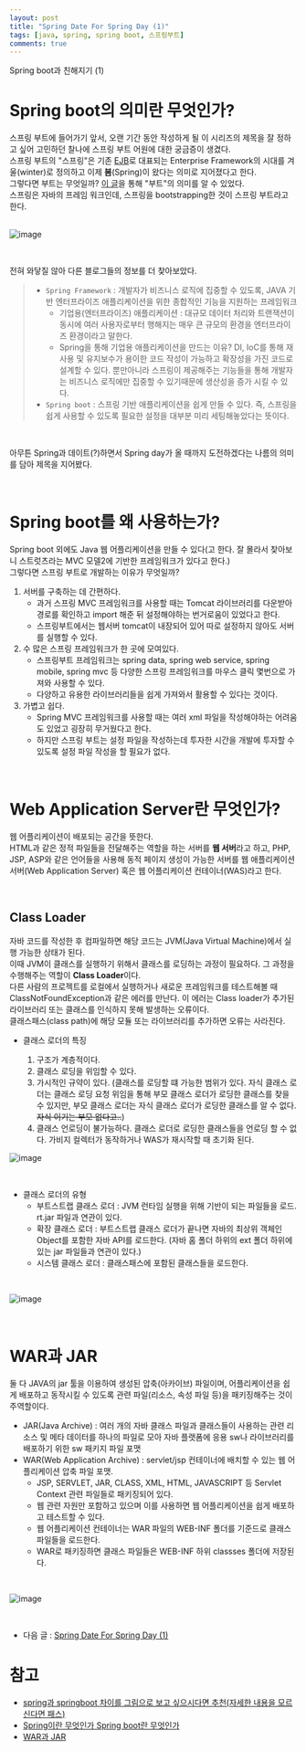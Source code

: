 ```yaml
---
layout: post
title: "Spring Date For Spring Day (1)"
tags: [java, spring, spring boot, 스프링부트]
comments: true
---
```


Spring boot과 친해지기 (1)

# Spring boot의 의미란 무엇인가?

스프링 부트에 들어가기 앞서, 오랜 기간 동안 작성하게 될 이 시리즈의 제목을 잘 정하고 싶어 고민하던 찰나에 스프링 부트 어원에 대한 궁금증이 생겼다.<br>
스프링 부트의 "스프링"은 기존 [EJB](https://ko.wikipedia.org/wiki/%EC%97%94%ED%84%B0%ED%94%84%EB%9D%BC%EC%9D%B4%EC%A6%88_%EC%9E%90%EB%B0%94%EB%B9%88%EC%A6%88)로 대표되는 Enterprise Framework의 시대를 겨울(winter)로 정의하고 이제 **봄**(Spring)이 왔다는 의미로 지어졌다고 한다.<br>
그렇다면 부트는 무엇일까? [이 글](https://stackoverflow.com/questions/60219008/what-is-the-meaning-of-boot-in-spring-boot-title)을 통해 "부트"의 의미를 알 수 있었다.<br>
스프링은 자바의 프레임 워크인데, 스프링을 bootstrapping한 것이 스프링 부트라고 한다.<br>
<br>

![image](https://user-images.githubusercontent.com/34594339/98670344-ee4c2900-2395-11eb-9be4-10477825485c.png)

<br>

전혀 와닿질 않아 다른 블로그들의 정보를 더 찾아보았다.<br>

> - `Spring Framework` : 개발자가 비즈니스 로직에 집중할 수 있도록, JAVA 기반 엔터프라이즈 애플리케이션을 위한 종합적인 기능을 지원하는 프레임워크<br>
>   - 기업용(엔터프라이즈) 애플리케이션 : 대규모 데이터 처리와 트랜잭션이 동시에 여러 사용자로부터 행해지는 매우 큰 규모의 환경을 엔터프라이즈 환경이라고 말한다.<br>
>   - Spring을 통해 기업용 애플리케이션을 만드는 이유? DI, IoC를 통해 재사용 및 유지보수가 용이한 코드 작성이 가능하고 확장성을 가진 코드로 설계할 수 있다. 뿐만아니라 스프링이 제공해주는 기능들을 통해 개발자는 비즈니스 로직에만 집중할 수 있기때문에 생산성을 증가 시킬 수 있다. 
> - `Spring boot` : 스프링 기반 애플리케이션을 쉽게 만들 수 있다. 즉, 스프링을 쉽게 사용할 수 있도록 필요한 설정을 대부분 미리 세팅해놓았다는 뜻이다. <br>

<br>

아무튼 Spring과 데이트(?)하면서 Spring day가 올 때까지 도전하겠다는 나름의 의미를 담아 제목을 지어봤다.<br>

<br>

# Spring boot를 왜 사용하는가?

Spring boot 외에도 Java 웹 어플리케이션을 만들 수 있다(고 한다. 잘 몰라서 찾아보니 스트럿츠라는 MVC 모델2에 기반한 프레임워크가 있다고 한다.) <br>
그렇다면 스프링 부트로 개발하는 이유가 무엇일까?<br>

1. 서버를 구축하는 데 간편하다.
   - 과거 스프링 MVC 프레임워크를 사용할 때는 Tomcat 라이브러리를 다운받아 경로를 확인하고 import 해준 뒤 설정해야하는 번거로움이 있었다고 한다.
   - 스프링부트에서는 웹서버 tomcat이 내장되어 있어 따로 설정하지 않아도 서버를 실행할 수 있다.
2. 수 많은 스프링 프레임워크가 한 곳에 모여있다.
   - 스프링부트 프레임워크는 spring data, spring web service, spring mobile, spring mvc 등 다양한 스프링 프레임워크를 마우스 클릭 몇번으로 가져와 사용할 수 있다.
   - 다양하고 유용한 라이브러리들을 쉽게 가져와서 활용할 수 있다는 것이다.
3. 가볍고 쉽다. 
   - Spring MVC 프레임워크를 사용할 때는 여러 xml 파일을 작성해야하는 어려움도 있었고 굉장히 무거웠다고 한다.
   - 하지만 스프링 부트는 설정 파일을 작성하는데 투자한 시간을 개발에 투자할 수 있도록 설정 파일 작성을 할 필요가 없다.
  
 <br>
 
 
# Web Application Server란 무엇인가?
 
 웹 어플리케이션이 배포되는 공간을 뜻한다.<br>
 HTML과 같은 정적 파일들을 전달해주는 역할을 하는 서버를 **웹 서버**라고 하고, PHP, JSP, ASP와 같은 언어들을 사용해 동적 페이지 생성이 가능한 서버를 웹 애플리케이션 서버(Web Application Server) 혹은 웹 어플리케이션 컨테이너(WAS)라고 한다.<br>
 
 <br>
 
## Class Loader
자바 코드를 작성한 후 컴파일하면 해당 코드는 JVM(Java Virtual Machine)에서 실행 가능한 상태가 된다.<br>
이때 JVM이 클래스를 실행하기 위해서 클래스를 로딩하는 과정이 필요하다. 그 과정을 수행해주는 역할이 **Class Loader**이다.<br> 
다른 사람의 프로젝트를 로컬에서 실행하거나 새로운 프레임워크를 테스트해볼 때 ClassNotFoundException과 같은 에러를 만난다. 이 에러는 Class loader가 추가된 라이브러리 또는 클래스를 인식하지 못해 발생하는 오류이다.<br>
클래스패스(class path)에 해당 모듈 또는 라이브러리를 추가하면 오류는 사라진다.<br>

- 클래스 로더의 특징

  1. 구조가 계층적이다.
  2. 클래스 로딩을 위임할 수 있다.
  3. 가시적인 규약이 있다. (클래스를 로딩할 떄 가능한 범위가 있다. 자식 클래스 로더는 클래스 로딩 요청 위임을 통해 부모 클래스 로더가 로딩한 클래스를 찾을 수 있지만, 부모 클래스 로더는 자식 클래스 로더가 로딩한 클래스를 알 수 없다. ~~자식 이기는 부모 없다고..~~)<br>
  4. 클래스 언로딩이 불가능하다. 클래스 로더로 로딩한 클래스들을 언로딩 할 수 없다. 가비지 컬렉터가 동작하거나 WAS가 재시작할 때 초기화 된다.

![image](https://user-images.githubusercontent.com/34594339/98675313-6ec25800-239d-11eb-8a10-0241d02c45df.png)

<br>

- 클래스 로더의 유형
   - 부트스트랩 클래스 로더 : JVM 런타임 실행을 위해 기반이 되는 파일들을 로드. rt.jar 파일과 연관이 있다.
   - 확장 클래스 로더 : 부트스트랩 클래스 로더가 끝나면 자바의 최상위 객체인 Object를 포함한 자바 API를 로드한다. (자바 홈 폴더 하위의 ext 폴더 하위에 있는 jar 파일들과 연관이 있다.)
   - 시스템 클래스 로더 : 클래스패스에 포함된 클래스들을 로드한다.

<br>

![image](https://user-images.githubusercontent.com/34594339/98675719-fad47f80-239d-11eb-94f5-3268d19f3349.png)

<br>

# WAR과 JAR

둘 다 JAVA의 jar 툴을 이용하여 생성된 압축(아카이브) 파일이며, 어플리케이션을 쉽게 배포하고 동작시킬 수 있도록 관련 파일(리소스, 속성 파일 등)을 패키징해주는 것이 주역할이다.<br>

- JAR(Java Archive) : 여러 개의 자바 클래스 파일과 클래스들이 사용하는 관련 리소스 및 메타 데이터를 하나의 파일로 모아 자바 플랫폼에 응용 sw나 라이브러리를 배포하기 위한 sw 패키지 파일 포맷
- WAR(Web Application Archive) : servlet/jsp 컨테이너에 배치할 수 있는 웹 어플리케이션 압축 파일 포맷.
    - JSP,  SERVLET, JAR, CLASS, XML, HTML, JAVASCRIPT 등  Servlet Context 관련 파일들로 패키징되어 있다.
    - 웹  관련 자원만 포함하고 있으며 이를 사용하면 웹 어플리케이션을 쉽게 배포하고 테스트할 수 있다.
    - 웹 어플리케이션 컨테이너는 WAR 파일의 WEB-INF 폴더를 기준드로 클래스 파일들을 로드한다.
    - WAR로 패키징하면 클래스 파일들은 WEB-INF 하위 classses 폴더에 저장된다.

<br>

![image](https://lh6.googleusercontent.com/u9wIjJo3mGFI3OtTQsMbE-KfgcwaDkXYk5Oag2jWkoMArFLJeQhPtzCuTV-QL8TOjff8iX750gZWSuNSyqy8LMLtBSZgs9QWUDlLYI9sJb_6NyjwtkvW1XFlQevusKVOOEkvSnFd)

<br>

- 다음 글 : [Spring Date For Spring Day (1)](https://bosl95.github.io/Spring-Date-For-Spring-Day-2/)

# 참고

- [spring과 springboot 차이를 그림으로 보고 싶으시다면 추천(자세한 내용을 모르신다면 패스)](https://ssoco.tistory.com/66)
- [Spring이란 무엇인가 Spring boot란 무엇인가](https://noahlogs.tistory.com/46)
- [WAR과 JAR](https://taewooblog.tistory.com/111)

